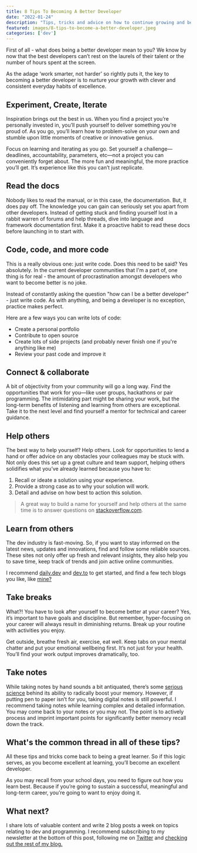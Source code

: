 ```yaml
---
title: 8 Tips To Becoming A Better Developer
date: "2022-01-24"
description: "Tips, tricks and advice on how to continue growing and become a better developer, day-by-day."
featured: images/8-tips-to-become-a-better-developer.jpeg
categories: ['dev']
---
```


First of all - what does being a better developer mean to you? We know by now that the best developers can’t rest on the laurels of their talent or the number of hours spent at the screen. 

As the adage ‘work smarter, not harder’ so rightly puts it, the key to becoming a better developer is to nurture your growth with clever and consistent everyday habits of excellence.

## Experiment, Create, Iterate

Inspiration brings out the best in us. When you find a project you’re personally invested in, you’ll push yourself to deliver something you’re proud of. As you go, you’ll learn how to problem-solve on your own and stumble upon little moments of creative or innovative genius. 

Focus on learning and iterating as you go. Set yourself a challenge—deadlines, accountability, parameters, etc—not a project you can conveniently forget about. The more fun and meaningful, the more practice you’ll get. It’s experience like this you can’t just replicate.

## Read the docs

Nobody likes to read the manual, or in this case, the documentation. But, it does pay off. The knowledge you can gain can seriously set you apart from other developers. Instead of getting stuck and finding yourself lost in a rabbit warren of forums and help threads, dive into language and framework documentation first. Make it a proactive habit to read these docs before launching in to start with.

## Code, code, and more code

This is a really obvious one: just write code. Does this need to be said? Yes absolutely. In the current developer communities that I'm a part of, one thing is for real - the amount of procrastination amongst developers who want to become better is no joke.

Instead of constantly asking the question "how can I be a better developer" - just write code. As with anything, and being a developer is no exception, practice makes perfect.

Here are a few ways you can write lots of code:

- Create a personal portfolio
- Contribute to open source
- Create lots of side projects (and probably never finish one if you're anything like me)
- Review your past code and improve it

## Connect & collaborate

A bit of objectivity from your community will go a long way. Find the opportunities that work for you—like user groups, hackathons or pair programming. The intimidating part might be sharing your work, but the long-term benefits of listening and learning from others are exceptional. Take it to the next level and find yourself a mentor for technical and career guidance.

## Help others

The best way to help yourself? Help others. Look for opportunities to lend a hand or offer advice on any obstacles your colleagues may be stuck with. Not only does this set up a great culture and team support, helping others solidifies what you’ve already learned because you have to:

1. Recall or ideate a solution using your experience.
2. Provide a strong case as to why your solution will work.
3. Detail and advise on how best to action this solution.

> A great way to build a name for yourself and help others at the same time is to answer questions on  [stackoverflow.com](https://stackoverflow.com/).

## Learn from others

The dev industry is fast-moving. So, if you want to stay informed on the latest news, updates and innovations, find and follow some reliable sources. These sites not only offer up fresh and relevant insights, they also help you to save time, keep track of trends and join active online communities.

I recommend [daily.dev](https://daily.dev/) and [dev.to](https://dev.to/) to get started, and find a few tech blogs you like, like [mine?](https://joelmale.com/blog)

## Take breaks

What?! You have to look after yourself to become better at your career? Yes, it’s important to have goals and discipline. But remember, hyper-focusing on your career will always result in diminishing returns. Break up your routine with activities you enjoy.

Get outside, breathe fresh air, exercise, eat well. Keep tabs on your mental chatter and put your emotional wellbeing first. It’s not just for your health. You’ll find your work output improves dramatically, too.

## Take notes

While taking notes by hand sounds a bit antiquated, there’s some [serious science](https://theconversation.com/note-taking-by-hand-a-powerful-tool-to-support-memory-144049) behind its ability to radically boost your memory. However, if putting pen to paper isn’t for you, taking digital notes is still powerful. I recommend taking notes while learning complex and detailed information. You may come back to your notes or you may not. The point is to actively process and imprint important points for significantly better memory recall down the track.

## What's the common thread in all of these tips?

All these tips and tricks come back to being a great learner. So if this logic serves, as you become excellent at learning, you’ll become an excellent developer. 

As you may recall from your school days, you need to figure out how you learn best. Because if you’re going to sustain a successful, meaningful and long-term career, you’re going to want to enjoy doing it. 

## What next?

I share lots of valuable content and write 2 blog posts a week on topics relating to dev and programming. I recommend subscribing to my newsletter at the bottom of this post, following me on [Twitter](https://twitter.com/joelwmale) and [checking out the rest of my blog.](https://joelmale.com/blog)